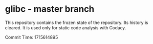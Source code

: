 # glibc - master branch

This repository contains the frozen state of the repository.
Its history is cleared. It is used only for static code
analysis with Codacy.

Commit Time: 1715614895